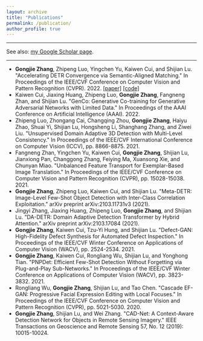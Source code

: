 ```yaml
---
layout: archive
title: "Publications"
permalink: /publication/
author_profile: true
---
```



------

See also: [my Google Scholar page](https://scholar.google.com/citations?user=sRBTPp4AAAAJ&hl=en).

------

* **Gongjie Zhang**, Zhipeng Luo, Yingchen Yu, Kaiwen Cui, and Shijian Lu. "Accelerating DETR Convergence via Semantic-Aligned Matching." In Proceedings of the IEEE/CVF Conference on Computer Vision and Pattern Recognition (CVPR). 2022. [\[paper\]](https://arxiv.org/abs/2203.06883) [\[code\]](https://github.com/ZhangGongjie/SAM-DETR)
* Kaiwen Cui, Jiaxing Huang, Zhipeng Luo, **Gongjie Zhang**, Fangneng Zhan, and Shijian Lu. "GenCo: Generative Co-training for Generative Adversarial Networks with Limited Data." In Proceedings of the AAAI Conference on Artificial Intelligence (AAAI). 2022.
* Zhipeng Luo, Zhongang Cai, Changqing Zhou, **Gongjie Zhang**, Haiyu Zhao, Shuai Yi, Shijian Lu, Hongsheng Li, Shanghang Zhang, and Ziwei Liu. "Unsupervised Domain Adaptive 3D Detection with Multi-Level Consistency." In Proceedings of the IEEE/CVF International Conference on Computer Vision (ICCV), pp. 8866-8875. 2021.
* Fangneng Zhan, Yingchen Yu, Kaiwen Cui, **Gongjie Zhang**, Shijian Lu, Jianxiong Pan, Changgong Zhang, Feiying Ma, Xuansong Xie, and Chunyan Miao. "Unbalanced Feature Transport for Exemplar-Based Image Translation." In Proceedings of the IEEE/CVF Conference on Computer Vision and Pattern Recognition (CVPR), pp. 15028-15038. 2021.
* **Gongjie Zhang**, Zhipeng Luo, Kaiwen Cui, and Shijian Lu. "Meta-DETR: Image-Level Few-Shot Object Detection with Inter-Class Correlation Exploitation." arXiv preprint arXiv:2103.11731v3 (2021).
* Jingyi Zhang, Jiaxing Huang, Zhipeng Luo, **Gongjie Zhang**, and Shijian Lu. "DA-DETR: Domain Adaptive Detection Transformer by Hybrid Attention." arXiv preprint arXiv:2103.17084 (2021).
* **Gongjie Zhang**, Kaiwen Cui, Tzu-Yi Hung, and Shijian Lu. "Defect-GAN: High-Fidelity Defect Synthesis for Automated Defect Inspection." In Proceedings of the IEEE/CVF Winter Conference on Applications of Computer Vision (WACV), pp. 2524-2534. 2021.
* **Gongjie Zhang**, Kaiwen Cui, Rongliang Wu, Shijian Lu, and Yonghong Tian. "PNPDet: Efficient Few-Shot Detection Without Forgetting via Plug-and-Play Sub-Networks." In Proceedings of the IEEE/CVF Winter Conference on Applications of Computer Vision (WACV), pp. 3823-3832. 2021.
* Rongliang Wu, **Gongjie Zhang**, Shijian Lu, and Tao Chen. "Cascade EF-GAN: Progressive Facial Expression Editing with Local Focuses." In Proceedings of the IEEE/CVF Conference on Computer Vision and Pattern Recognition (CVPR), pp. 5021-5030. 2020.
* **Gongjie Zhang**, Shijian Lu, and Wei Zhang. "CAD-Net: A Context-Aware Detection Network for Objects in Remote Sensing Imagery." IEEE Transactions on Geoscience and Remote Sensing 57, No. 12 (2019): 10015-10024.



